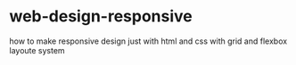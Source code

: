 # web-design-responsive
how to make responsive design just with html and css with grid and flexbox layoute system
